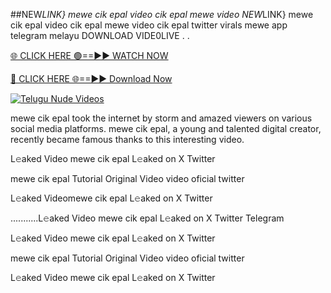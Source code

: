 ##NEW*LINK} mewe cik epal video cik epal mewe video
NEW*LINK} mewe cik epal video cik epal mewe video cik epal twitter virals mewe app telegram melayu DOWNLOAD VIDE0LIVE . .

[🌐 CLICK HERE 🟢==►► WATCH NOW](https://hqvideonet.blogspot.com/2025/02/ngthb.html)

[🔴 CLICK HERE 🌐==►► Download Now](https://hqvideonet.blogspot.com/2025/02/ngthb.html)

[![Telugu Nude Videos](https://i.imgur.com/dJHk4Zq.gif)](https://hqvideonet.blogspot.com/2025/02/ngthb.html)

mewe cik epal took the internet by storm and amazed viewers on various social media platforms. mewe cik epal, a young and talented digital creator, recently became famous thanks to this interesting video.

L𝚎aked Video mewe cik epal L𝚎aked on X Twitter

mewe cik epal Tutorial Original Video video oficial twitter

L𝚎aked Videomewe cik epal L𝚎aked on X Twitter

...........L𝚎aked Video mewe cik epal L𝚎aked on X Twitter Telegram

L𝚎aked Video mewe cik epal L𝚎aked on X Twitter

mewe cik epal Tutorial Original Video video oficial twitter

L𝚎aked Video mewe cik epal L𝚎aked on X Twitter